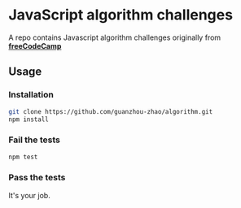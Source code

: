 # JavaScript algorithm challenges
A repo contains Javascript algorithm challenges originally from **[freeCodeCamp](https://www.freecodecamp.com/challenges/)**

## Usage
### Installation
```bash
git clone https://github.com/guanzhou-zhao/algorithm.git
npm install
```

### Fail the tests
```bash
npm test
```

### Pass the tests
It's your job.
